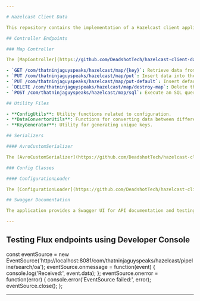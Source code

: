```yaml
---

# Hazelcast Client Data

This repository contains the implementation of a Hazelcast client application.

## Controller Endpoints

### Map Controller

The [MapController](https://github.com/DeadshotTech/hazelcast-client-data/blob/master/src/main/groovy/com/thatninjaguyspeaks/hazelcast/controller/MapController.java) provides the following endpoints:

- `GET /com/thatninjaguyspeaks/hazelcast/map/{key}`: Retrieve data from the map using the provided key.
- `PUT /com/thatninjaguyspeaks/hazelcast/map/put`: Insert data into the map.
- `PUT /com/thatninjaguyspeaks/hazelcast/map/put-default`: Insert default data into the map.
- `DELETE /com/thatninjaguyspeaks/hazelcast/map/destroy-map`: Delete the entire map.
- `POST /com/thatninjaguyspeaks/hazelcast/map/sql`: Execute an SQL query on the map.

## Utility Files

- **ConfigUtils**: Utility functions related to configuration.
- **DataConvertorUtils**: Functions for converting data between different formats.
- **KeyGenerator**: Utility for generating unique keys.

## Serializers

#### AvroCustomSerializer

The [AvroCustomSerializer](https://github.com/DeadshotTech/hazelcast-client-data/blob/master/src/main/groovy/com/thatninjaguyspeaks/hazelcast/serializers/AvroCustomSerializer.java) class provides custom serialization and deserialization using the Avro framework. This serializer is designed to work with Avro schemas and provides methods to write and read data in Avro format.

### Config Classes

#### ConfigurationLoader

The [ConfigurationLoader](https://github.com/DeadshotTech/hazelcast-client-data/blob/master/src/main/groovy/com/thatninjaguyspeaks/hazelcast/config/ConfigurationLoader.java) class is responsible for loading configurations for maps from a YAML file (`map-configurations.yaml`). It reads the configurations during the application's startup and provides a method to retrieve the list of map configurations.

## Swagger Documentation

The application provides a Swagger UI for API documentation and testing. You can access the Swagger UI at the `/swagger-ui/` endpoint of your deployed application.

---
```


## Testing Flux endpoints using Developer Console

const eventSource = new EventSource('http://localhost:8081/com/thatninjaguyspeaks/hazelcast/pipeline/search/oa');
eventSource.onmessage = function(event) {
console.log('Received:', event.data);
};
eventSource.onerror = function(error) {
console.error('EventSource failed:', error);
eventSource.close();
};

---
